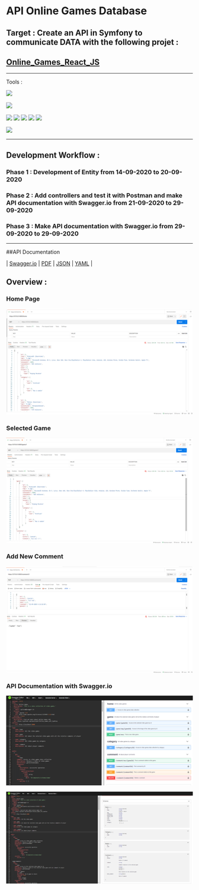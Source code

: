 # API Online Games Database

## Target : Create an API in Symfony to communicate DATA with the following projet : 
## [Online_Games_React_JS](https://github.com/danielp67/Online_Games_React_JS)

---

Tools :


![](https://img.shields.io/badge/Code-Php-informational?style=flat&logo=php&logoColor=white&color=2bbc8a)


![](https://img.shields.io/badge/Framework-Symfony-informational?style=flat&logo=symfony&logoColor=white&color=0088ff)


![](https://img.shields.io/badge/Tools-Postman-informational?style=flat&logo=postman&logoColor=white&color=FFA500)
![](https://img.shields.io/badge/Tools-Swagger-informational?style=flat&logo=swagger&logoColor=white&color=FFA500)
![](https://img.shields.io/badge/Tools-Mysql-informational?style=flat&logo=mysql&logoColor=white&color=FFA500)
![](https://img.shields.io/badge/Tools-Git-informational?style=flat&logo=git&logoColor=white&color=FFA500)
![](https://img.shields.io/badge/Tools-GitHub-informational?style=flat&logo=github&logoColor=white&color=FFA500)


![](https://img.shields.io/badge/Editor-PhpStorm-informational?style=flat&logo=phpstorm&logoColor=white&color=ee82ee)

---
## Development Workflow :

### Phase 1 : Development of Entity from 14-09-2020 to 20-09-2020

### Phase 2 : Add controllers and test it with Postman and make API documentation with Swagger.io from 21-09-2020 to 29-09-2020

### Phase 3 : Make API documentation with Swagger.io from 29-09-2020 to 29-09-2020

---

##API Documentation


| [Swagger.io](https://editor.swagger.io/?_ga=2.118298831.75571342.1617454134-13766333.1617302106)
| [PDF](doc/api-documentation.pdf)
| [JSON](doc/openapi.json)
| [YAML](doc/api.yaml)
|

## Overview :

### Home Page
![inplay](data/screenshot/Image1.png)


### Selected Game
![inplay](data/screenshot/Image2.png)


### Add New Comment
![inplay](data/screenshot/Image3.png)


### API Documentation with Swagger.io 
![inplay](data/screenshot/Image4.png)

![inplay](data/screenshot/Image5.png)




